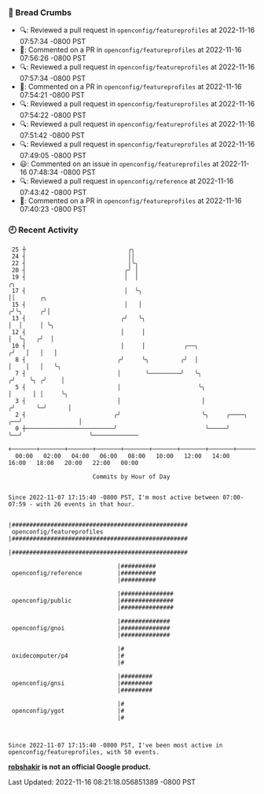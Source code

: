 ### 🍞 Bread Crumbs

 * 🔍: Reviewed a pull request in  `openconfig/featureprofiles` at 2022-11-16 07:57:34 -0800 PST
 * 💬: Commented on a PR in  `openconfig/featureprofiles` at 2022-11-16 07:56:26 -0800 PST
 * 🔍: Reviewed a pull request in  `openconfig/featureprofiles` at 2022-11-16 07:57:34 -0800 PST
 * 💬: Commented on a PR in  `openconfig/featureprofiles` at 2022-11-16 07:54:21 -0800 PST
 * 🔍: Reviewed a pull request in  `openconfig/featureprofiles` at 2022-11-16 07:54:22 -0800 PST
 * 🔍: Reviewed a pull request in  `openconfig/featureprofiles` at 2022-11-16 07:51:42 -0800 PST
 * 🔍: Reviewed a pull request in  `openconfig/featureprofiles` at 2022-11-16 07:49:05 -0800 PST
 * 😃: Commented on an issue in `openconfig/featureprofiles` at 2022-11-16 07:48:34 -0800 PST
 * 🔍: Reviewed a pull request in  `openconfig/reference` at 2022-11-16 07:43:42 -0800 PST
 * 💬: Commented on a PR in  `openconfig/featureprofiles` at 2022-11-16 07:40:23 -0800 PST

### 🕘 Recent Activity
```
 25 ┼                             ╭╮
 24 ┤                             ││
 22 ┤                             │╰╮
 20 ┤                            ╭╯ │
 19 ┤                            │  │                                        ╭╮
 17 ┤                            │  ╰╮                                       ││       ╭╮
 15 ┤                            │   │                                      ╭╯╰╮     ╭╯│
 13 ┤                           ╭╯   ╰╮                                     │  │     │ ╰╮
 12 ┤                           │     │                                     │  ╰╮   ╭╯  │
 10 ┤                           │     │           ╭──╮                     ╭╯   │   │   │
  8 ┤                          ╭╯     ╰╮         ╭╯  │                     │    │   │   ╰╮
  7 ┤                          │       ╰─────────╯   ╰╮                   ╭╯    ╰╮ ╭╯    │
  5 ┤                          │                      ╰╮                  │      │ │     ╰╮
  3 ┤                          │                       │                 ╭╯      ╰─╯      │
  2 ┤                         ╭╯                       ╰╮     ╭────╮  ╭──╯                │
  0 ┼─────────────────────────╯                         ╰─────╯    ╰──╯                   ╰─────────────
    +───────+───────+───────+───────+───────+───────+───────+───────+───────+───────+───────+───────+────
  00:00   02:00   04:00   06:00   08:00   10:00   12:00   14:00   16:00   18:00   20:00   22:00   00:00   

						Commits by Hour of Day


Since 2022-11-07 17:15:40 -0800 PST, I'm most active between 07:00-07:59 - with 26 events in that hour.

```



```
                               |##################################################
 openconfig/featureprofiles    |##################################################
                               |##################################################

                               |##########
 openconfig/reference          |##########
                               |##########

                               |###############
 openconfig/public             |###############
                               |###############

                               |##############
 openconfig/gnoi               |##############
                               |##############

                               |#
 oxidecomputer/p4              |#
                               |#

                               |#########
 openconfig/gnsi               |#########
                               |#########

                               |#
 openconfig/ygot               |#
                               |#



Since 2022-11-07 17:15:40 -0800 PST, I've been most active in openconfig/featureprofiles, with 50 events.

```
**[robshakir](mailto:robjs@google.com) is not an official Google product.**  


Last Updated: 2022-11-16 08:21:18.056851389 -0800 PST
